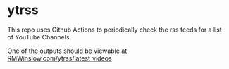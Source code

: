 # ytrss
This repo uses Github Actions to periodically check the rss feeds for a list of YouTube Channels.

One of the outputs should be viewable at [RMWinslow.com/ytrss/latest_videos](https://www.RMWinslow.com/ytrss/latest_videos.html)
